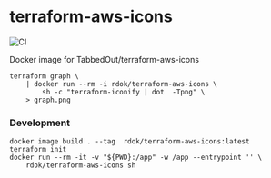 # terraform-aws-icons

![CI](https://github.com/rdok/terraform-aws-icons/workflows/CI/badge.svg) 

Docker image for TabbedOut/terraform-aws-icons

```
terraform graph \
    | docker run --rm -i rdok/terraform-aws-icons \
        sh -c "terraform-iconify | dot  -Tpng" \
    > graph.png
```


### Development
```
docker image build . --tag  rdok/terraform-aws-icons:latest
terraform init
docker run --rm -it -v "${PWD}:/app" -w /app --entrypoint '' \
    rdok/terraform-aws-icons sh
```